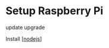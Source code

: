 # Setup Raspberry Pi

update upgrade

Install [[nodejs]]


[//begin]: # "Autogenerated link references for markdown compatibility"
[nodejs]: nodejs "Nodejs"
[//end]: # "Autogenerated link references"